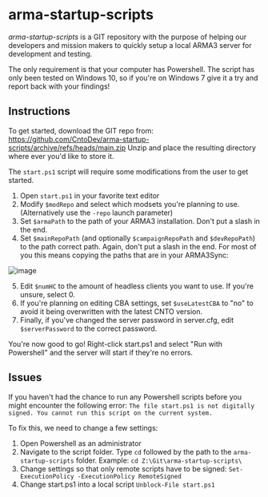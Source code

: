 # arma-startup-scripts

*arma-startup-scripts* is a GIT repository with the purpose of helping our developers and mission makers to quickly setup a local ARMA3 server for development and testing. 

The only requirement is that your computer has Powershell. The script has only been tested on Windows 10, so if you're on Windows 7 give it a try and report back with your findings!


Instructions
------------
To get started, download the GIT repo from: https://github.com/CntoDev/arma-startup-scripts/archive/refs/heads/main.zip  Unzip and place the resulting directory where ever you'd like to store it.

The `start.ps1` script will require some modifications from the user to get started. 
1. Open `start.ps1` in your favorite text editor
2. Modify `$modRepo` and select which modsets you're planning to use. (Alternatively use the `-repo` launch parameter)
3. Set `$armaPath` to the path of your ARMA3 installation. Don't put a slash in the end.
4. Set `$mainRepoPath` (and optionally `$campaignRepoPath` and `$devRepoPath`) to the path correct path. Again, don't put a slash in the end. For most of you this means copying the paths that are in your ARMA3Sync:

![image](https://user-images.githubusercontent.com/9605751/113356500-9d3bd200-9342-11eb-96cd-537d8a1c5905.png)

5. Edit `$numHC` to the amount of headless clients you want to use. If you're unsure, select 0.
6. If you're planning on editing CBA settings, set `$useLatestCBA` to "no" to avoid it being overwritten with the latest CNTO version.
7. Finally, if you've changed the server password in server.cfg, edit `$serverPassword` to the correct password.

You're now good to go! Right-click start.ps1 and select "Run with Powershell" and the server will start if they're no errors.  


Issues
------------
If you haven't had the chance to run any Powershell scripts before you might encounter the following error: `The file start.ps1 is not digitally signed. You cannot run this script on the current system.`

To fix this, we need to change a few settings:
1. Open Powershell as an administrator
2. Navigate to the script folder. Type `cd` followed by the path to the `arma-startup-scripts` folder. Example: `cd Z:\Git\arma-startup-scripts\`
3. Change settings so that only remote scripts have to be signed: `Set-ExecutionPolicy -ExecutionPolicy RemoteSigned`
4. Change start.ps1 into a local script `Unblock-File start.ps1`
